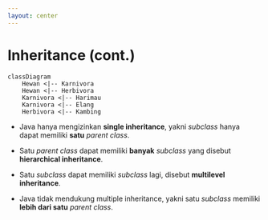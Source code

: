 ```yaml
---
layout: center
---
```


# Inheritance (cont.)

<div class="grid grid-cols-2 gap-y-10 gap-x-2 mt-8">
<div class='flex-row'>

```mermaid
classDiagram
    Hewan <|-- Karnivora
    Hewan <|-- Herbivora
    Karnivora <|-- Harimau
    Karnivora <|-- Elang
    Herbivora <|-- Kambing
```

</div>
<div class='flex-row flex justify-center items-center'>
<div class='text-base text-justify mt-4'>

- Java hanya mengizinkan **single inheritance**, yakni _subclass_ hanya dapat memiliki **satu** _parent class_.

- Satu _parent class_ dapat memiliki **banyak** _subclass_ yang disebut **hierarchical inheritance**.

- Satu _subclass_ dapat memiliki _subclass_ lagi, disebut **multilevel inheritance**.

- Java tidak mendukung multiple inheritance, yakni satu _subclass_ memiliki **lebih dari satu** _parent class_.

</div>
</div>
</div>
